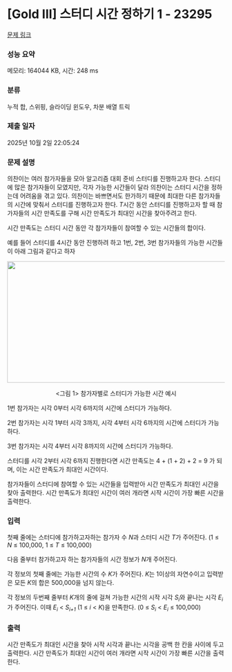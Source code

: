 # [Gold III] 스터디 시간 정하기 1 - 23295 

[문제 링크](https://www.acmicpc.net/problem/23295) 

### 성능 요약

메모리: 164044 KB, 시간: 248 ms

### 분류

누적 합, 스위핑, 슬라이딩 윈도우, 차분 배열 트릭

### 제출 일자

2025년 10월 2일 22:05:24

### 문제 설명

<p>의찬이는 여러 참가자들을 모아 알고리즘 대회 준비 스터디를 진행하고자 한다. 스터디에 많은 참가자들이 모였지만, 각자 가능한 시간들이 달라 의찬이는 스터디 시간을 정하는데 어려움을 겪고 있다. 의찬이는 바쁘면서도 한가하기 때문에 최대한 다른 참가자들의 시간에 맞춰서 스터디를 진행하고자 한다. <em>T</em>시간 동안 스터디를 진행하고자 할 때 참가자들의 시간 만족도를 구해 시간 만족도가 최대인 시간을 찾아주려고 한다.</p>

<p>시간 만족도는 스터디 시간 동안 각 참가자들이 참여할 수 있는 시간들의 합이다.</p>

<p>예를 들어 스터디를 4시간 동안 진행하려 하고 1번, 2번, 3번 참가자들의 가능한 시간들이 아래 그림과 같다고 하자</p>

<p style="text-align: center;"><img alt="" src="https://upload.acmicpc.net/75d67214-cc62-45ce-b6a9-90832a4c985e/-/preview/" style="height: 281px; width: 700px;"></p>

<p style="text-align: center;"><그림 1> 참가자별로 스터디가 가능한 시간 예시</p>

<p>1번 참가자는 시각 0부터 시각 6까지의 시간에 스터디가 가능하다.</p>

<p>2번 참가자는 시각 1부터 시각 3까지, 시각 4부터 시각 6까지의 시간에 스터디가 가능하다.</p>

<p>3번 참가자는 시각 4부터 시각 8까지의 시간에 스터디가 가능하다.</p>

<p>스터디를 시각 2부터 시각 6까지 진행한다면 시간 만족도는 4 + (1 + 2) + 2 = 9 가 되며, 이는 시간 만족도가 최대인 시간이다.</p>

<p>참가자들이 스터디에 참여할 수 있는 시간들을 입력받아 시간 만족도가 최대인 시간을 찾아 출력한다. 시간 만족도가 최대인 시간이 여러 개라면 시작 시간이 가장 빠른 시간을 출력한다.</p>

### 입력 

 <p>첫째 줄에는 스터디에 참가하고자하는 참가자 수 <em>N</em>과 스터디 시간 <em>T</em>가 주어진다. (1 ≤ <em>N</em> ≤ 100,000, 1 ≤ <em>T</em>  ≤ 100,000)</p>

<p>다음 줄부터 참가하고자 하는 참가자들의 시간 정보가 <em>N</em>개 주어진다. </p>

<p>각 정보의 첫째 줄에는 가능한 시간의 수 <em>K</em>가 주어진다. <i>K</i>는 1이상의 자연수이고 입력받은 모든 <i>K</i>의 합은 500,000을 넘지 않는다.</p>

<p>각 정보의 두번째 줄부터 <em>K</em>개의 줄에 걸쳐 가능한 시간의 시작 시각 <em>S<sub>i</sub></em>와 끝나는 시각 <em>E<sub>i</sub></em>가 주어진다. 이때 <em>E<sub>i</sub></em> < <em>S<sub>i+1</sub></em> (1 ≤ <em>i</em> < <em>K</em>)을 만족한다. (0 ≤ <em>S<sub>i</sub></em> < <em>E<sub>i</sub></em> ≤ 100,000)</p>

### 출력 

 <p>시간 만족도가 최대인 시간을 찾아 시작 시각과 끝나는 시각을 공백 한 칸을 사이에 두고 출력한다. 시간 만족도가 최대인 시간이 여러 개라면 시작 시간이 가장 빠른 시간을 출력한다.</p>

